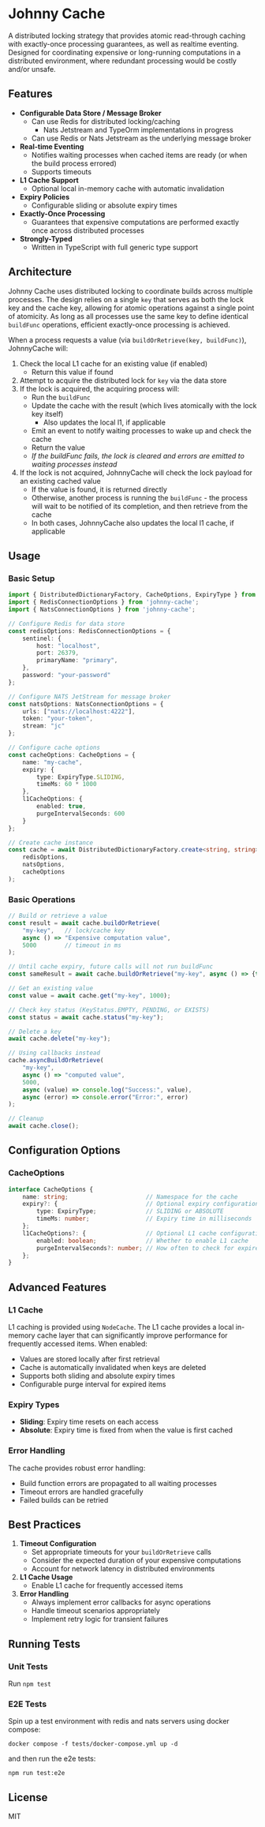 # Johnny Cache

A distributed locking strategy that provides atomic read-through caching with exactly-once processing guarantees, as well as realtime eventing. Designed for coordinating expensive or long-running computations in a distributed environment, where redundant processing would be costly and/or unsafe.

## Features

- **Configurable Data Store / Message Broker** 
    - Can use Redis for distributed locking/caching
        - Nats Jetstream and TypeOrm implementations in progress
    - Can use Redis or Nats Jetstream as the underlying message broker
- **Real-time Eventing**
    - Notifies waiting processes when cached items are ready (or when the build process errored) 
    - Supports timeouts
- **L1 Cache Support**
    - Optional local in-memory cache with automatic invalidation
- **Expiry Policies**
    - Configurable sliding or absolute expiry times
- **Exactly-Once Processing**
    - Guarantees that expensive computations are performed exactly once across distributed processes
- **Strongly-Typed**
    - Written in TypeScript with full generic type support

## Architecture

Johnny Cache uses distributed locking to coordinate builds across multiple processes. The design relies on a single `key` that serves as both the lock key and the cache key, allowing for atomic operations against a single point of atomicity. As long as all processes use the same key to define identical `buildFunc` operations, efficient exactly-once processing is achieved.

When a process requests a value (via `buildOrRetrieve(key, buildFunc)`), JohnnyCache will:
1. Check the local L1 cache for an existing value (if enabled)
    - Return this value if found
2. Attempt to acquire the distributed lock for `key` via the data store
3. If the lock is acquired, the acquiring process will:
    - Run the `buildFunc`
    - Update the cache with the result (which lives atomically with the lock key itself)
        - Also updates the local l1, if applicable
    - Emit an event to notify waiting processes to wake up and check the cache
    - Return the value
    - *If the buildFunc fails, the lock is cleared and errors are emitted to waiting processes instead*
4. If the lock is not acquired, JohnnyCache will check the lock payload for an existing cached value
    - If the value is found, it is returned directly
    - Otherwise, another process is running the `buildFunc` - the process will wait to be notified of its completion, and then retrieve from the cache
    - In both cases, JohnnyCache also updates the local l1 cache, if applicable

## Usage

### Basic Setup

```typescript
import { DistributedDictionaryFactory, CacheOptions, ExpiryType } from 'johnny-cache';
import { RedisConnectionOptions } from 'johnny-cache';
import { NatsConnectionOptions } from 'johnny-cache';

// Configure Redis for data store
const redisOptions: RedisConnectionOptions = {
    sentinel: {
        host: "localhost",
        port: 26379,
        primaryName: "primary",
    },
    password: "your-password"
};

// Configure NATS JetStream for message broker
const natsOptions: NatsConnectionOptions = {
    urls: ["nats://localhost:4222"],
    token: "your-token",
    stream: "jc"
};

// Configure cache options
const cacheOptions: CacheOptions = {
    name: "my-cache",
    expiry: {
        type: ExpiryType.SLIDING,
        timeMs: 60 * 1000 
    },
    l1CacheOptions: {
        enabled: true,
        purgeIntervalSeconds: 600 
    }
};

// Create cache instance
const cache = await DistributedDictionaryFactory.create<string, string>(
    redisOptions,
    natsOptions,
    cacheOptions
);
```

### Basic Operations

```typescript
// Build or retrieve a value
const result = await cache.buildOrRetrieve(
    "my-key",   // lock/cache key
    async () => "Expensive computation value",
    5000        // timeout in ms
);

// Until cache expiry, future calls will not run buildFunc
const sameResult = await cache.buildOrRetrieve("my-key", async () => {throw new Error()}, 100);

// Get an existing value
const value = await cache.get("my-key", 1000); 

// Check key status (KeyStatus.EMPTY, PENDING, or EXISTS)
const status = await cache.status("my-key"); 

// Delete a key
await cache.delete("my-key");

// Using callbacks instead
cache.asyncBuildOrRetrieve(
    "my-key",
    async () => "computed value",
    5000,
    async (value) => console.log("Success:", value),
    async (error) => console.error("Error:", error)
);

// Cleanup
await cache.close();
```

## Configuration Options

### CacheOptions

```typescript
interface CacheOptions {
    name: string;                      // Namespace for the cache
    expiry?: {                         // Optional expiry configuration
        type: ExpiryType;              // SLIDING or ABSOLUTE
        timeMs: number;                // Expiry time in milliseconds
    };
    l1CacheOptions?: {                 // Optional L1 cache configuration
        enabled: boolean;              // Whether to enable L1 cache
        purgeIntervalSeconds?: number; // How often to check for expired items
    };
}
```

## Advanced Features

### L1 Cache

L1 caching is provided using `NodeCache`. The L1 cache provides a local in-memory cache layer that can significantly improve performance for frequently accessed items. When enabled:

- Values are stored locally after first retrieval
- Cache is automatically invalidated when keys are deleted
- Supports both sliding and absolute expiry times
- Configurable purge interval for expired items

### Expiry Types

- **Sliding**: Expiry time resets on each access
- **Absolute**: Expiry time is fixed from when the value is first cached

### Error Handling

The cache provides robust error handling:

- Build function errors are propagated to all waiting processes
- Timeout errors are handled gracefully
- Failed builds can be retried

## Best Practices

1. **Timeout Configuration**
   - Set appropriate timeouts for your `buildOrRetrieve` calls
   - Consider the expected duration of your expensive computations
   - Account for network latency in distributed environments
2. **L1 Cache Usage**
   - Enable L1 cache for frequently accessed items
3. **Error Handling**
   - Always implement error callbacks for async operations
   - Handle timeout scenarios appropriately
   - Implement retry logic for transient failures

## Running Tests

### Unit Tests

Run `npm test`

### E2E Tests

Spin up a test environment with redis and nats servers using docker compose:
```
docker compose -f tests/docker-compose.yml up -d
```

and then run the e2e tests:
```
npm run test:e2e
```

## License

MIT 